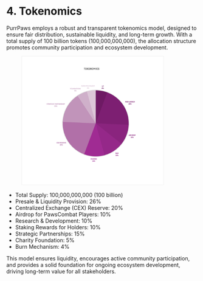 # 4. Tokenomics

PurrPaws employs a robust and transparent tokenomics model, designed to ensure fair distribution, sustainable liquidity, and long-term growth. With a total supply of 100 billion tokens (100,000,000,000), the allocation structure promotes community participation and ecosystem development.

<figure><img src="../../../.gitbook/assets/ppaws tokenomics 2.png" alt="" width="375"><figcaption></figcaption></figure>

* Total Supply: 100,000,000,000 (100 billion)
* Presale & Liquidity Provision: 26%
* Centralized Exchange (CEX) Reserve: 20%
* Airdrop for PawsCombat Players: 10%
* Research & Development: 10%
* Staking Rewards for Holders: 10%
* Strategic Partnerships: 15%
* Charity Foundation: 5%
* Burn Mechanism: 4%

This model ensures liquidity, encourages active community participation, and provides a solid foundation for ongoing ecosystem development, driving long-term value for all stakeholders.
